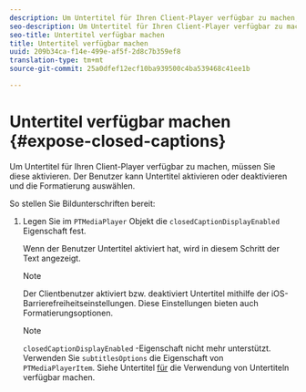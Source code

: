 ```yaml
---
description: Um Untertitel für Ihren Client-Player verfügbar zu machen, müssen Sie diese aktivieren. Der Benutzer kann Untertitel aktivieren oder deaktivieren und die Formatierung auswählen.
seo-description: Um Untertitel für Ihren Client-Player verfügbar zu machen, müssen Sie diese aktivieren. Der Benutzer kann Untertitel aktivieren oder deaktivieren und die Formatierung auswählen.
seo-title: Untertitel verfügbar machen
title: Untertitel verfügbar machen
uuid: 209b34ca-f14e-499e-af5f-2d8c7b359ef8
translation-type: tm+mt
source-git-commit: 25a0dfef12ecf10ba939500c4ba539468c41ee1b

---
```



# Untertitel verfügbar machen {#expose-closed-captions}

Um Untertitel für Ihren Client-Player verfügbar zu machen, müssen Sie diese aktivieren. Der Benutzer kann Untertitel aktivieren oder deaktivieren und die Formatierung auswählen.

So stellen Sie Bildunterschriften bereit:

1. Legen Sie im `PTMediaPlayer` Objekt die `closedCaptionDisplayEnabled` Eigenschaft fest.

   Wenn der Benutzer Untertitel aktiviert hat, wird in diesem Schritt der Text angezeigt.

   >[!NOTE]
   >
   >Der Clientbenutzer aktiviert bzw. deaktiviert Untertitel mithilfe der iOS-Barrierefreiheitseinstellungen. Diese Einstellungen bieten auch Formatierungsoptionen.

   >[!NOTE]
   >
   >`closedCaptionDisplayEnabled` -Eigenschaft nicht mehr unterstützt. Verwenden Sie `subtitlesOptions` die Eigenschaft von `PTMediaPlayerItem`. Siehe Untertitel [für](../../tvsdk-1.4-for-ios/c-psdk-ios-1.4-closed-captioning-and-subtitles-ios/t-psdk-ios-1.4-subtitles-exposing-ios.md) die Verwendung von Untertiteln verfügbar machen.